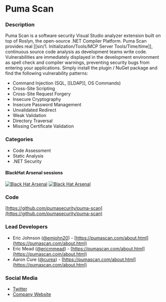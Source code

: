 # Puma Scan

### Description
Puma Scan is a software security Visual Studio analyzer extension built on top of Roslyn, the open-source .NET Compiler Platform. Puma Scan provides real [[sin/1. Initialization/Tools/MCP Server Tools/Time/time]], continuous source code analysis as development teams write code. Vulnerabilities are immediately displayed in the development environment as spell check and compiler warnings, preventing security bugs from entering your applications. Simply install the plugin / NuGet package and find the following vulnerability patterns:
* Command Injection (SQL, [[LDAP]], OS Commands)
* Cross-Site Scripting
* Cross-Site Request Forgery
* Insecure Cryptography
* Insecure Password Management
* Unvalidated Redirect
* Weak Validation
* Directory Traversal
* Missing Certificate Validation

### Categories
* Code Assessment
* Static Analysis
* .NET Security

#### BlackHat Arsenal sessions

[![Black Hat Arsenal](https://rawgit.com/toolswatch/badges/master/arsenal/asia/2017.svg)](https://www.toolswatch.org/2017/02/the-black-hat-arsenal-asia-2017-great-line-up/)
[![Black Hat Arsenal](https://rawgit.com/toolswatch/badges/master/arsenal/usa/2017.svg)](https://www.toolswatch.org/2017/06/the-black-hat-arsenal-usa-2017-phenomenal-line-up-announced/)

              
### Code 
[https://github.com/pumasecurity/puma-scan](https://github.com/pumasecurity/puma-scan)

### Lead Developers
* Eric Johnson ([@emjohn20](https://twitter.com/emjohn20)) - [https://pumascan.com/about.html](https://pumascan.com/about.html)
* Eric Mead ([@ericmmead](https://twitter.com/ericmmead)) - [https://pumascan.com/about.html](https://pumascan.com/about.html)
* Aaron Cure ([@curea](https://twitter.com/curea)) - [https://pumascan.com/about.html](https://pumascan.com/about.html)

### Social Media 
* [Twitter](https://twitter.com/puma_scan)
* [Company Website](https://pumascan.com/) 

